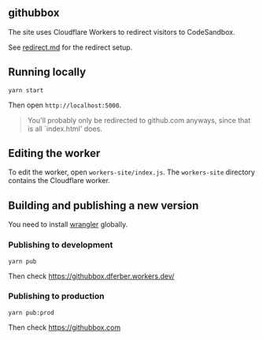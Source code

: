 ## githubbox

The site uses Cloudflare Workers to redirect visitors to CodeSandbox.

See [redirect.md](./redirect.md) for the redirect setup.

## Running locally

```
yarn start
```

Then open `http://localhost:5000`.

> You'll probably only be redirected to github.com anyways, since that is all `index.html' does.

## Editing the worker

To edit the worker, open `workers-site/index.js`.
The `workers-site` directory contains the Cloudflare worker.

## Building and publishing a new version

You need to install [wrangler](https://github.com/cloudflare/wrangler) globally.

### Publishing to development

```
yarn pub
```

Then check https://githubbox.dferber.workers.dev/

### Publishing to production

```
yarn pub:prod
```

Then check https://githubbox.com

